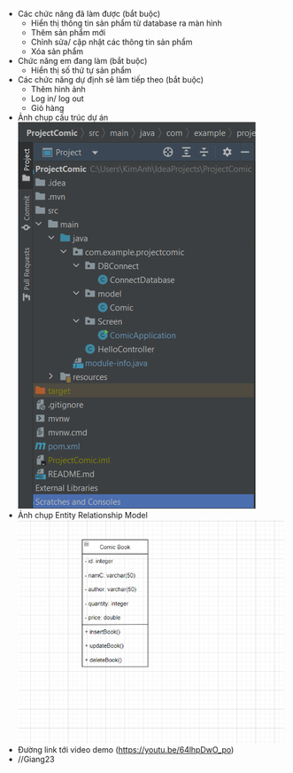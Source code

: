 - Các chức năng đã làm được (bắt buộc)
    + Hiển thị thông tin sản phẩm từ database ra màn hình
    + Thêm sản phẩm mới
    + Chỉnh sửa/ cập nhật các thông tin sản phẩm
    + Xóa sản phẩm
- Chức năng em đang làm (bắt buộc)
    + Hiển thị số thứ tự sản phẩm
- Các chức năng dự định sẽ làm tiếp theo (bắt buộc)
    + Thêm hình ảnh
    + Log in/ log out
    + Giỏ hàng
- Ảnh chụp cấu trúc dự án 
![](src/main/resources/Project_structure.PNG)
- Ảnh chụp Entity Relationship Model
![](src/main/resources/Entity_Relationship_Model.PNG)
- Đường link tới video demo (https://youtu.be/64lhpDwO_po)
- //Giang23
